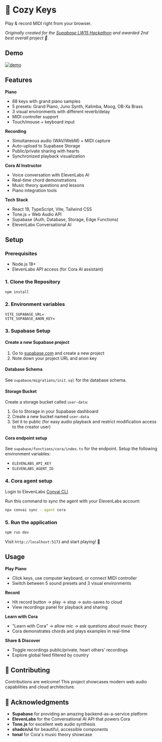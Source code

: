 # 🎹 Cozy Keys

Play & record MIDI right from your browser. 

*Originally created for the [Supabase LW15 Hackathon](https://supabase.com/blog/lw15-hackathon) and awarded 2nd best overall project 🥈.*

## Demo

[![demo](https://cqjlgirrwebrsqqnvcsm.supabase.co/storage/v1/object/public/app-data/demo.webp)](https://www.loom.com/share/8cc623dbffa8426681dad11f9a90b753)


## Features

**Piano**
- 88 keys with grand piano samples
- 5 presets: Grand Piano, Juno Synth, Kalimba, Moog, OB-Xa Brass
- 3 visual environments with different reverb/delay
- MIDI controller support
- Touch/mouse + keyboard input

**Recording**
- Simultaneous audio (WAV/WebM) + MIDI capture
- Auto-upload to Supabase Storage
- Public/private sharing with hearts
- Synchronized playback visualization

**Cora AI Instructor**
- Voice conversation with ElevenLabs AI
- Real-time chord demonstrations
- Music theory questions and lessons
- Piano integration tools

**Tech Stack**
- React 19, TypeScript, Vite, Tailwind CSS
- Tone.js + Web Audio API
- Supabase (Auth, Database, Storage, Edge Functions)
- ElevenLabs Conversational AI

## Setup

### Prerequisites
- Node.js 18+ 
- ElevenLabs API access (for Cora AI assistant)

### 1. Clone the Repository
```bash
npm install
```

### 2. Environment variables
```
VITE_SUPABASE_URL=
VITE_SUPABASE_ANON_KEY=
```

### 3. Supabase Setup

#### Create a new Supabase project
1. Go to [supabase.com](https://supabase.com) and create a new project
2. Note down your project URL and anon key

#### Database Schema
See `supabase/migrations/init.sql` for the database schema.

#### Storage Bucket
Create a storage bucket called `user-data`:

1. Go to Storage in your Supabase dashboard
2. Create a new bucket named `user-data`
3. Set it to public (for easy audio playback and restrict modification access to the creator user)

#### Cora endpoint setup
See `supabase/functions/cora/index.ts` for the endpoint.
Setup the following environment variables:
- `ELEVENLABS_API_KEY`
- `ELEVENLABS_AGENT_ID`

### 4. Cora agent setup
Login to ElevenLabs [Convai CLI](https://elevenlabs.io/docs/conversational-ai/libraries/agents-cli)

Run this command to sync the agent with your ElevenLabs account:

```bash
npx convai sync --agent cora
```


### 5. Run the application

```bash
npm run dev
```

Visit `http://localhost:5173` and start playing! 🎹


## Usage

**Play Piano**
- Click keys, use computer keyboard, or connect MIDI controller
- Switch between 5 sound presets and 3 visual environments

**Record**
- Hit record button → play → stop → auto-saves to cloud
- View recordings panel for playback and sharing

**Learn with Cora**
- "Learn with Cora" → allow mic → ask questions about music theory
- Cora demonstrates chords and plays examples in real-time

**Share & Discover**
- Toggle recordings public/private, heart others' recordings
- Explore global feed filtered by country



## 🤝 Contributing

Contributions are welcome! This project showcases modern web audio capabilities and cloud architecture.


## 🙏 Acknowledgments

- **Supabase** for providing an amazing backend-as-a-service platform
- **ElevenLabs** for the Conversational AI API that powers Cora
- **Tone.js** for excellent web audio synthesis
- **shadcn/ui** for beautiful, accessible components
- **tonal** for Cora's music theory showcase
